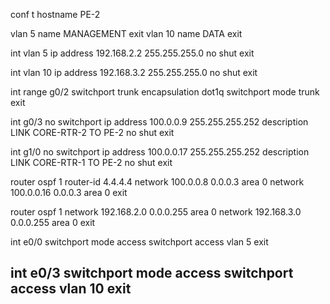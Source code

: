 
conf t
hostname PE-2

vlan 5
name MANAGEMENT
exit
vlan 10
name DATA
exit

int vlan 5
ip address 192.168.2.2 255.255.255.0
no shut
exit

int vlan 10
ip address 192.168.3.2 255.255.255.0
no shut
exit

int range g0/2
switchport trunk encapsulation dot1q
switchport mode trunk
exit


int g0/3
no switchport
ip address 100.0.0.9 255.255.255.252
description LINK CORE-RTR-2 TO PE-2
no shut
exit


int g1/0
no switchport
ip address 100.0.0.17 255.255.255.252
description LINK CORE-RTR-1 TO PE-2
no shut
exit

router ospf 1
router-id 4.4.4.4
network 100.0.0.8 0.0.0.3 area 0
network 100.0.0.16 0.0.0.3 area 0
exit

router ospf 1
network 192.168.2.0 0.0.0.255 area 0
network 192.168.3.0 0.0.0.255 area 0
exit

int e0/0
switchport mode access
switchport access vlan 5
exit

int e0/3
switchport mode access
switchport access vlan 10
exit
---

